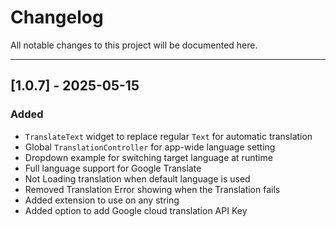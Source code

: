 # Changelog

All notable changes to this project will be documented here.

---

## [1.0.7] - 2025-05-15

### Added
- `TranslateText` widget to replace regular `Text` for automatic translation
- Global `TranslationController` for app-wide language setting
- Dropdown example for switching target language at runtime
- Full language support for Google Translate
- Not Loading translation when default language is used
- Removed Translation Error showing when the Translation fails
- Added extension to use on any string
- Added option to add Google cloud translation API Key
